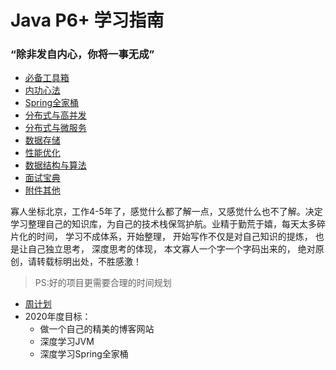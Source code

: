 # Java P6+ 学习指南



### “除非发自内心，你将一事无成”




* [必备工具箱](01_tools/README.md)
* [内功心法](02_skill/README.md)
* [Spring全家桶](03_spring/README.md)
* [分布式与高并发](04_concurrency/README.md)
* [分布式与微服务](05_microService/README.md)
* [数据存储](06_database/README.md)
* [性能优化](07_performance/README.md)
* [数据结构与算法](08_algorithm/README.md)
* [面试宝典](09_interview/README.md)
* [附件其他](10_other/README.md)



寡人坐标北京，工作4-5年了，感觉什么都了解一点，又感觉什么也不了解。决定学习整理自己的知识库，为自己的技术栈保驾护航。业精于勤荒于嬉，每天太多碎片化的时间， 学习不成体系，开始整理， 开始写作不仅是对自己知识的提炼， 也是让自己独立思考， 深度思考的体现， 本文寡人一个字一个字码出来的， 绝对原创，请转载标明出处，不胜感激！



> PS:好的项目更需要合理的时间规划

* [周计划](10_other/PLAN.md)
* 2020年度目标：
  - 做一个自己的精美的博客网站
  - 深度学习JVM
  - 深度学习Spring全家桶

